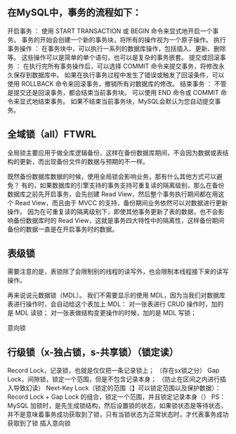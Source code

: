 ## 在MySQL中，事务的流程如下：

开启事务 ： 使用 START TRANSACTION 或 BEGIN 命令来显式地开启一个事务。 事务的开始会创建一个新的事务块，将所有的操作视为一个原子操作。
执行事务操作 ： 在事务块中，可以执行一系列的数据库操作，包括插入、更新、删除等。 这些操作可以是简单的单个语句，也可以是复杂的事务嵌套。
提交或回滚事务 ： 在执行完所有事务操作后，可以选择 COMMIT 命令来提交事务，将修改永久保存到数据库中。 如果在执行事务过程中发生了错误或触发了回滚条件，可以使用 ROLLBACK 命令来回滚事务，撤销所有对数据库的修改。
结束事务 ： 不管是提交还是回滚事务，都会结束当前事务块。 可以使用 END 命令或 COMMIT 命令来显式地结束事务。 如果不结束当前事务块，MySQL会默认为您自动提交事务。


## 全域锁（all）FTWRL
全局锁主要应用于做全库逻辑备份，这样在备份数据库期间，不会因为数据或表结构的更新，而出现备份文件的数据与预期的不一样。

既然备份数据库数据的时候，使用全局锁会影响业务，那有什么其他方式可以避免？ 有的，如果数据库的引擎支持的事务支持可重复读的隔离级别，那么在备份数据库之前先开启事务，会先创建 Read View，然后整个事务执行期间都在用这个 Read View，而且由于 MVCC 的支持，备份期间业务依然可以对数据进行更新操作。 因为在可重复读的隔离级别下，即使其他事务更新了表的数据，也不会影响备份数据库时的 Read View，这就是事务四大特性中的隔离性，这样备份期间备份的数据一直是在开启事务时的数据。


## 表级锁

需要注意的是，表锁除了会限制别的线程的读写外，也会限制本线程接下来的读写操作。

再来说说元数据锁（MDL）。 我们不需要显示的使用 MDL，因为当我们对数据库表进行操作时，会自动给这个表加上 MDL： 对一张表进行 CRUD 操作时，加的是 MDL 读锁； 对一张表做结构变更操作的时候，加的是 MDL 写锁；

意向锁
## 行级锁（x-独占锁，s-共享锁）（锁定读）
Record Lock，记录锁，也就是仅仅把一条记录锁上； （存在sx锁之分）
Gap Lock，间隙锁，锁定一个范围，但是不包含记录本身； （防止在区间之内进行插入导致幻读）
Next-Key Lock（锁定的范围（】可以锁定范围以及保护数据）：Record Lock + Gap Lock 的组合，锁定一个范围，并且锁定记录本身（）
PS：MySQL 加锁时，是先生成锁结构，然后设置锁的状态，如果锁状态是等待状态，并不是意味着事务成功获取到了锁，只有当锁状态为正常状态时，才代表事务成功获取到了锁
插入意向锁
